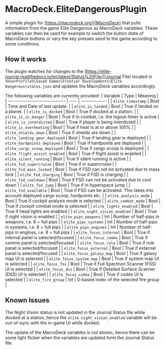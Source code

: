 # MacroDeck.EliteDangerousPlugin
A simple plugin for [https://macrodeck.org](|MacroDeck) that pulls information from the game Elite Dangerous as MacroDeck variables. These variables can then be used for example to switch the button state of MacroDeck buttons or vary the key presses send to the game according to some conditions.

## How it works
The plugin watches for changes to the [https://elite-journal.readthedocs.io/en/latest/Status%20File/](Journal File) located in `%UserProfile%\Saved Games\Frontier Developments\Elite Dangerous\status.json` and updates the MacroDeck variables accordingly.

The following variables are currently provided:
| Variable                      | Type | Meaning |
| ----------------------------- | ---- | ------------- |
| `elite_timestamp`             | Bool | Time and Date of last update.  |
| `elite_is_landed`             | Bool | True if landed on a planet. |
| `elite_is_docked`             | Bool | True if docked at a station. |
| `elite_is_in_danger`          | Bool | True if in combat, i.e. the logout-timer is active.|
| `elite_is_interdicted`        | Bool | True if player is being interdicted |
| `elite_is_overheating`        | Bool | True if heat is at or above 100% |
| `elite_shields_down`          | Bool | True if shields are down |
| `elite_landing_gear_deployed` | Bool | True if landing gear is deployed |
| `elite_hardpoints_deployed`   | Bool | True if hardpoints are deployed |
| `elite_cargo_scoop_deployed`  | Bool | True if cargo scoop is deployed |
| `elite_flight_assist_enabled` | Bool | True if flight assist is enabled |
| `elite_silent_running`        | Bool | True if silent running is active |
| `elite_fsd_supercruise`       | Bool | True if in supercruise |
| `elite_fsd_mass_locked`       | Bool | True if FSD can not be activated due to mass lock |
| `elite_fsd_charging`          | Bool | True if FSD is charging |
| `elite_fsd_cooldown`          | Bool | True if FSD can not be activated due to cool down |
| `elite_fsd_jump`              | Bool | True if in hyperspace jump |
| `elite_fsd_available`         | Bool | True if FSD can be activated. This takes into account deployed cargo scoop, hardpoints etc. |
| `elite_analysis_mode`         | Bool | True if cockpit analysis mode is selected |
| `elite_combat_mode`           | Bool | True if cockpit combat mode is selected |
| `elite_lights_enabled`        | Bool | True if head lights are enabled |
| `elite_night_vision_enabled`  | Bool | True if night vision is enabled |
| `elite_pips_weapons`          | Int  | Number of half-pips in weapons, i.e. 8 = full pips |
| `elite_pips_systems`          | Int  | Number of half-pips in systems, i.e. 8 = full pips |
| `elite_pips_engines`          | Int  | Number of half-pips in engines, i.e. 8 = full pips |
| `elite_focus_internal`        | Bool | True if internal panel is selected/focused |
| `elite_focus_comms`           | Bool | True if comms panel is selected/focused |
| `elite_focus_role`            | Bool | True if role panel is selected/focused |
| `elite_focus_external`        | Bool | True if external panel is selected/focused |
| `elite_focus_galaxy_map`      | Bool | True if galaxy map UI is selected |
| `elite_focus_system_map`      | Bool | True if system map UI is selected |
| `elite_focus_fss`             | Bool | True if Full Spectrum Scanner (FSS) UI is selected |
| `elite_focus_dss`             | Bool | True if Detailed Surface Scanner (DSS) UI is selected |
| `elite_focus_codex`           | Bool | True if codex UI is selected |
| `elite_fire_group`            | Int  | 0-based index of the selected fire group |

## Known Issues
The Night Vision status is not updated in the Journal Status file while docked at a station, hence the `elite_night_vision_enabled` variable will be out-of-sync with the in-game UI while docked.

The update of the MacroDeck variables is not atomic, hence there can be some light flicker when the variables are updated form the Journal Status file. 